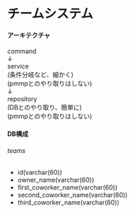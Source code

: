 # チームシステム
#### アーキテクチャ   
command  
↓  
service  
(条件分岐など、細かく)  
(pmmpとのやり取りはしない)  
↓  
repository  
(DBとのやり取り、簡単に)  
(pmmpとのやり取りはしない)  

#### DB構成
###### teams  
- id(varchar(60))
- owner_name(varchar(60))
- first_coworker_name(varchar(60))
- second_coworker_name(varchar(60))
- third_coworker_name(varchar(60))